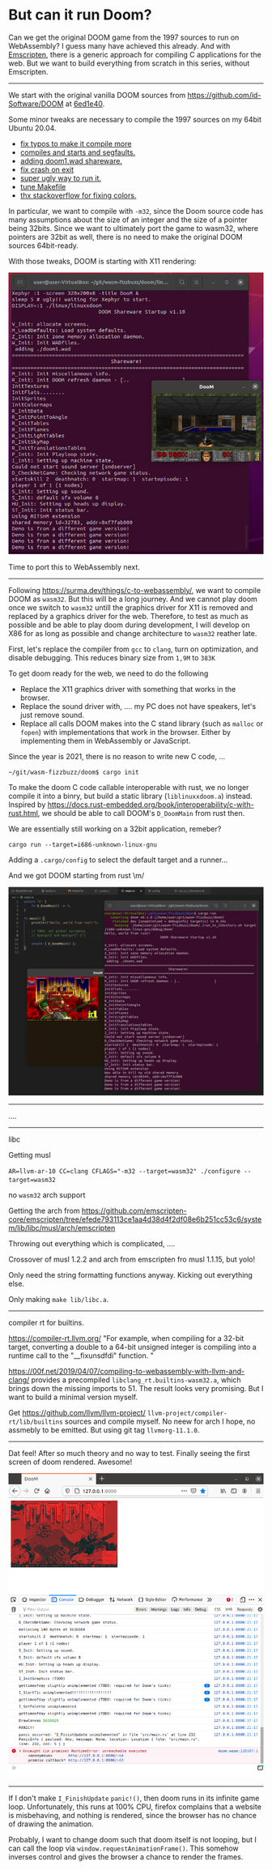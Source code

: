 # But can it run Doom?

Can we get the original DOOM game from the 1997 sources to run on WebAssembly?
I guess many have achieved this already.
And with [Emscripten](https://emscripten.org/), there is a generic approach for compiling C applications for the web.
But we want to build everything from scratch in this series, without Emscripten.

---

We start with the original vanilla DOOM sources from <https://github.com/id-Software/DOOM> at [6ed1e40](https://github.com/diekmann/wasm-fizzbuzz/commit/6ed1e4067082bfe61a7b767b91dc981aa1517f94).

Some minor tweaks are necessary to compile the 1997 sources on my 64bit Ubuntu 20.04.

* [fix typos to make it compile more](https://github.com/diekmann/wasm-fizzbuzz/commit/b25788df103cd2173dabe2f6b85ca7c43ed79e27)
* [compiles and starts and segfaults.](https://github.com/diekmann/wasm-fizzbuzz/commit/03ac200ece379f88e40c70f5c506f4376e6417f7)
* [adding doom1.wad shareware.](https://github.com/diekmann/wasm-fizzbuzz/commit/23d4128da47de6c1bbc318a76a1f30bbb3b8a887)
* [fix crash on exit](https://github.com/diekmann/wasm-fizzbuzz/commit/9f52e0d32e55072f3ece809b6b56d5838fd08eb5)
* [super ugly way to run it.](https://github.com/diekmann/wasm-fizzbuzz/commit/c5b980f666a47956eef5df430d0f1195c16716c2)
* [tune Makefile](https://github.com/diekmann/wasm-fizzbuzz/commit/1c14c3b214f93243dd0b33bef7eea0791f78b3c9)
* [thx stackoverflow for fixing colors.](https://github.com/diekmann/wasm-fizzbuzz/commit/e2a66727c0e4f4bc0248d966097bd24f7d655ddf)

In particular, we want to compile with `-m32`, since the Doom source code has many assumptions about the size of an integer and the size of a pointer being 32bits.
Since we want to ultimately port the game to wasm32, where pointers are 32bit as well, there is no need to make the original DOOM sources 64bit-ready.

With those tweaks, DOOM is starting with X11 rendering:


![DOOM is compiling and starting with X11 rendering (no WebAssembly used so far)](imgs/doom_booting_x11.png)

Time to port this to WebAssembly next.

---

Following <https://surma.dev/things/c-to-webassembly/>, we want to compile DOOM as `wasm32`.
But this will be a long journey.
And we cannot play doom once we switch to `wasm32` untill the graphics driver for X11 is removed and replaced by a graphics driver for the web.
Therefore, to test as much as possible and be able to play doom during development, I will develop on X86 for as long as possible and change architecture to `wasm32` reather late.

First, let's replace the compiler from `gcc` to `clang`, turn on optimization, and disable debugging.
This reduces binary size from `1,9M` to `383K`

To get doom ready for the web, we need to do the following

* Replace the X11 graphics driver with something that works in the browser.
* Replace the sound driver with, .... my PC does not have speakers, let's just remove sound.
* Replace all calls DOOM makes into the C stand library (such as `malloc` or `fopen`) with implementations that work in the browser. Either by implementing them in WebAssembly or JavaScript.

Since the year is 2021, there is no reason to write new C code, ...

```
~/git/wasm-fizzbuzz/doom$ cargo init
```

To make the doom C code callable interoperable with rust, we no longer compile it into a binry, but build a static library (`liblinuxxdoom.a`) instead.
Inspired by <https://docs.rust-embedded.org/book/interoperability/c-with-rust.html>, we should be able to call DOOM's `D_DoomMain` from rust then.

We are essentially still working on a 32bit application, remeber?

```
cargo run --target=i686-unknown-linux-gnu
```

Adding a `.cargo/config` to select the default target and a runner...

And we got DOOM starting from rust \m/

![DOOM starting via cargo](imgs/doom_booting_x11_rust.png)

---

....


---

libc

Getting musl

`AR=llvm-ar-10 CC=clang CFLAGS="-m32 --target=wasm32" ./configure --target=wasm32`

no `wasm32` arch support

Getting the arch from https://github.com/emscripten-core/emscripten/tree/efede793113ce1aa4d38d4f2df08e6b251cc53c6/system/lib/libc/musl/arch/emscripten

Throwing out everything which is complicated, ....

Crossover of musl 1.2.2 and arch from emscripten fro musl 1.1.15, but yolo!

Only need the string formatting functions anyway. Kicking out everything else.

Only making `make lib/libc.a`.

---

compiler rt for builtins.

https://compiler-rt.llvm.org/
"For example, when compiling for a 32-bit target, converting a double to a 64-bit unsigned integer is compiling into a runtime call to the "__fixunsdfdi" function. "

https://00f.net/2019/04/07/compiling-to-webassembly-with-llvm-and-clang/ provides a precompiled `libclang_rt.builtins-wasm32.a`, which brings down the missing imports to 51.
The result looks very promising.
But I want to build a minimal version myself.

Get https://github.com/llvm/llvm-project/ `llvm-project/compiler-rt/lib/builtins` sources and compile myself.
No neew for arch I hope, no assmebly to be emitted.
But using git tag `llvmorg-11.1.0`.

---

Dat feel! After so much theory and no way to test. Finally seeing the first screen of doom rendered. Awesome!

![Doom rendering the first screen to an HTML5 canvas](imgs/doom_first_screen_renders_to_canvas.png)

---

If I don't make `I_FinishUpdate` `panic!()`, then doom runs in its infinite game loop.
Unfortunately, this runs at 100% CPU, firefox complains that a website is misbehaving, and nothing is rendered, since the browser has no chance of drawing the animation.

Probably, I want to change doom such that doom itself is not looping, but I can call the loop via `window.requestAnimationFrame()`.
This somehow inverses control and gives the browser a chance to render the frames.